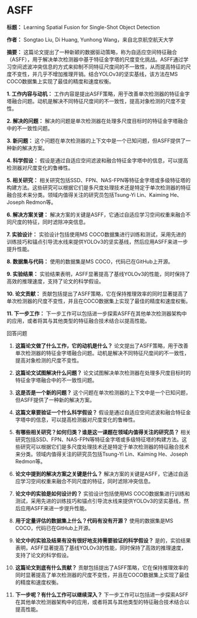 # ASFF

**标题：** Learning Spatial Fusion for Single-Shot Object Detection

**作者：** Songtao Liu, Di Huang, Yunhong Wang，来自北京航空航天大学

**摘要：**
这篇论文提出了一种新颖的数据驱动策略，称为自适应空间特征融合（ASFF），用于解决单次检测器中基于特征金字塔的尺度变化挑战。ASFF通过学习空间滤波冲突信息的方式来抑制不同特征尺度间的不一致性，从而提高特征的尺度不变性，并几乎不增加推理开销。结合YOLOv3的坚实基线，该方法在MS COCO数据集上实现了最佳的精度和速度权衡。

**1. 工作内容与动机：**
工作内容是提出ASFF策略，用于改善单次检测器的特征金字塔融合问题。动机是解决不同特征尺度间的不一致性，提高对象检测的尺度不变性。

**2. 解决的问题：**
解决的问题是单次检测器在处理多尺度目标时的特征金字塔融合中的不一致性问题。

**3. 新问题：**
这个问题在单次检测器的上下文中是一个已知问题，但ASFF提供了一种新的解决方案。

**4. 科学假设：**
假设是通过自适应空间滤波和融合特征金字塔中的信息，可以提高检测器对尺度变化的鲁棒性。

**5. 相关研究：**
相关研究包括SSD、FPN、NAS-FPN等特征金字塔或多级特征塔的构建方法。这些研究可以根据它们是多尺度处理技术还是特定于单次检测器的特征融合技术来分类。领域内值得关注的研究员包括Tsung-Yi Lin、Kaiming He、Joseph Redmon等。

**6. 解决方案关键：**
解决方案的关键是ASFF，它通过自适应学习空间权重来融合不同尺度的特征，同时滤除冲突信息。

**7. 实验设计：**
实验设计包括使用MS COCO数据集进行训练和测试，采用先进的训练技巧和锚点引导流水线来提供YOLOv3的坚实基线，然后应用ASFF来进一步提升性能。

**8. 数据集与代码：**
使用的数据集是MS COCO，代码已在GitHub上开源。

**9. 实验结果：**
实验结果表明，ASFF显著提高了基线YOLOv3的性能，同时保持了高效的推理速度，支持了论文的科学假设。

**10. 论文贡献：**
贡献包括提出了ASFF策略，它在保持推理效率的同时显著提高了单次检测器的尺度不变性，并且在COCO数据集上实现了最佳的精度和速度权衡。

**11. 下一步工作：**
下一步工作可以包括进一步探索ASFF在其他单次检测器架构中的应用，或者将其与其他类型的特征融合技术结合以提高性能。

回答问题

1. **这篇论文做了什么工作，它的动机是什么？**
   论文提出了ASFF策略，用于改善单次检测器的特征金字塔融合问题。动机是解决不同特征尺度间的不一致性，提高对象检测的尺度不变性。

2. **这篇论文试图解决什么问题？**
   论文试图解决单次检测器在处理多尺度目标时的特征金字塔融合中的不一致性问题。

3. **这是否是一个新的问题？**
   这个问题在单次检测器的上下文中是一个已知问题，但ASFF提供了一种新的解决方案。

4. **这篇文章要验证一个什么科学假设？**
   假设是通过自适应空间滤波和融合特征金字塔中的信息，可以提高检测器对尺度变化的鲁棒性。

5. **有哪些相关研究？如何归类？谁是这一课题在领域内值得关注的研究员？**
   相关研究包括SSD、FPN、NAS-FPN等特征金字塔或多级特征塔的构建方法。这些研究可以根据它们是多尺度处理技术还是特定于单次检测器的特征融合技术来分类。领域内值得关注的研究员包括Tsung-Yi Lin、Kaiming He、Joseph Redmon等。

6. **论文中提到的解决方案之关键是什么？**
   解决方案的关键是ASFF，它通过自适应学习空间权重来融合不同尺度的特征，同时滤除冲突信息。

7. **论文中的实验是如何设计的？**
   实验设计包括使用MS COCO数据集进行训练和测试，采用先进的训练技巧和锚点引导流水线来提供YOLOv3的坚实基线，然后应用ASFF来进一步提升性能。

8. **用于定量评估的数据集上什么？代码有没有开源？**
   使用的数据集是MS COCO，代码已在GitHub上开源。

9. **论文中的实验及结果有没有很好地支持需要验证的科学假设？**
   是的，实验结果表明，ASFF显著提高了基线YOLOv3的性能，同时保持了高效的推理速度，支持了论文的科学假设。

10. **这篇论文到底有什么贡献？**
    贡献包括提出了ASFF策略，它在保持推理效率的同时显著提高了单次检测器的尺度不变性，并且在COCO数据集上实现了最佳的精度和速度权衡。

11. **下一步呢？有什么工作可以继续深入？**
    下一步工作可以包括进一步探索ASFF在其他单次检测器架构中的应用，或者将其与其他类型的特征融合技术结合以提高性能。